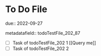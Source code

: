# To Do File

due:: 2022-09-27

metadatafield:: todoTestFile_202\_87

- [ ] Task of todoTestFile_202 1 [[Query me]]
- [ ] Task of todoTestFile_202 2
